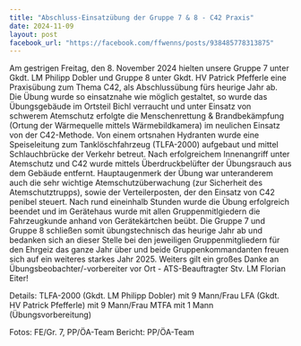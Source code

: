 ```yaml
---
title: "Abschluss-Einsatzübung der Gruppe 7 & 8 - C42 Praxis"
date: 2024-11-09
layout: post
facebook_url: "https://facebook.com/ffwenns/posts/938485778313875"
---
```


Am gestrigen Freitag, den 8. November 2024 hielten unsere Gruppe 7 unter Gkdt. LM Philipp Dobler und Gruppe 8 unter Gkdt. HV Patrick Pfefferle eine Praxisübung zum Thema C42, als Abschlussübung fürs heurige Jahr ab. 
Die Übung wurde so einsatznahe wie möglich gestaltet, so wurde das Übungsgebäude im Ortsteil Bichl verraucht und unter Einsatz von schwerem Atemschutz erfolgte die Menschenrettung & Brandbekämpfung (Ortung der Wärmequelle mittels Wärmebildkamera) im neulichen Einsatz von der C42-Methode. Von einem ortsnahen Hydranten wurde eine Speiseleitung zum Tanklöschfahrzeug (TLFA-2000) aufgebaut und mittel Schlauchbrücke der Verkehr betreut. Nach erfolgreichem Innenangriff unter Atemschutz und C42 wurde mittels Überdruckbelüfter der Übungsrauch aus dem Gebäude entfernt. ️Hauptaugenmerk der Übung war unteranderem auch die sehr wichtige Atemschutzüberwachung (zur Sicherheit des Atemschutztrupps), sowie der Verteilerposten, der den Einsatz von C42 penibel steuert. Nach rund eineinhalb Stunden wurde die Übung erfolgreich beendet und im Gerätehaus wurde mit allen Gruppenmitlgiedern die Fahrzeugkunde anhand von Gerätekärtchen beübt. Die Gruppe 7 und Gruppe 8 schließen somit übungstechnisch das heurige Jahr ab und bedanken sich an dieser Stelle bei den jeweiligen Gruppenmitgliedern für den Ehrgeiz das ganze Jahr über und beide Gruppenkommandanten freuen sich auf ein weiteres starkes Jahr 2025. Weiters gilt ein großes Danke an Übungsbeobachter/-vorbereiter vor Ort - ATS-Beauftragter Stv. LM Florian Eiter! 

Details:
 TLFA-2000 (Gkdt. LM Philipp Dobler) mit 9 Mann/Frau
 LFA (Gkdt. HV Patrick Pfefferle) mit 9 Mann/Frau
 MTFA mit 1 Mann (Übungsvorbereitung)

 Fotos: FE/Gr. 7, PP/ÖA-Team
 Bericht: PP/ÖA-Team